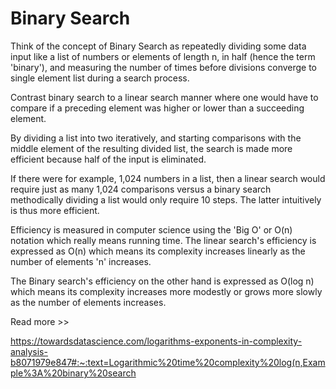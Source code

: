 # Binary Search 

Think of the concept of Binary Search as repeatedly dividing some data input like a list of numbers or elements of length n, in half (hence the term 'binary'), and measuring the number of times before divisions converge to single element list during a search process.

Contrast binary search to a linear search manner where one would have to compare if a preceding element was higher or lower than a succeeding element.

By dividing a list into two iteratively, and starting comparisons with the middle element of the resulting divided list, the search is made more efficient because half of the input is eliminated.

If there were for example, 1,024 numbers in a list, then a linear search would require just as many 1,024 comparisons versus a binary search methodically dividing a list would only require 10 steps.  The latter intuitively is thus more efficient.

Efficiency is measured in computer science using the 'Big O' or O(n) notation which really means running time.  The linear search's efficiency is expressed as O(n) which means its complexity increases linearly as the number of elements 'n' increases.

The Binary search's efficiency on the other hand is expressed as O(log n) which means its complexity increases more modestly or grows more slowly as the number of elements increases.

Read more >>

https://towardsdatascience.com/logarithms-exponents-in-complexity-analysis-b8071979e847#:~:text=Logarithmic%20time%20complexity%20log(n,Example%3A%20binary%20search


